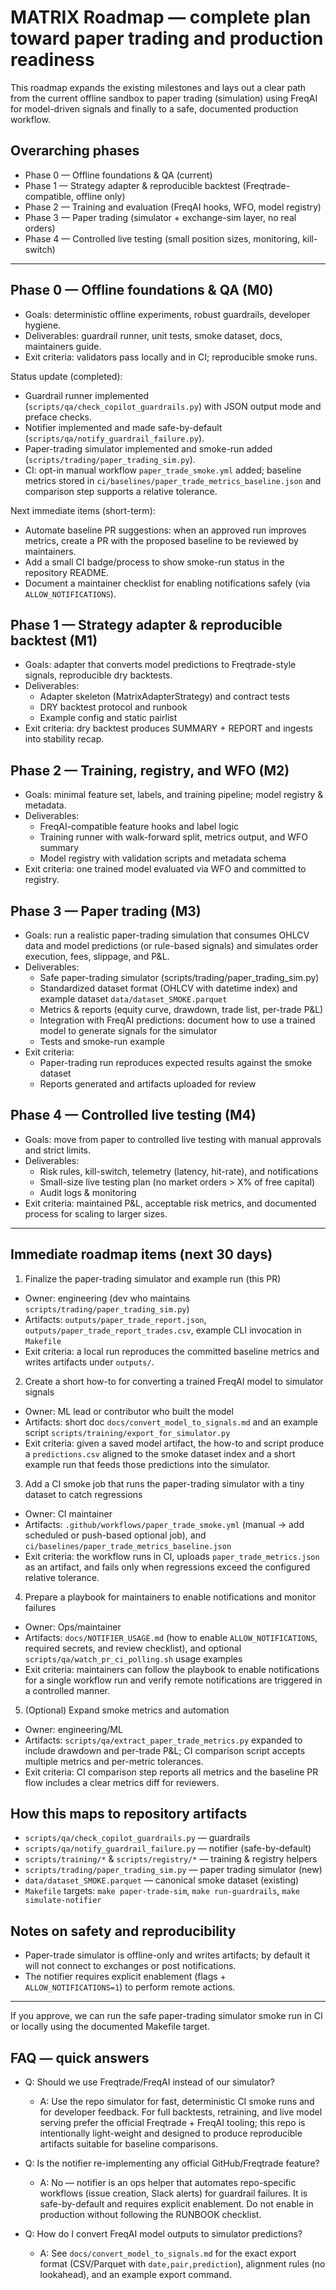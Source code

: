 # MATRIX Roadmap — complete plan toward paper trading and production readiness

This roadmap expands the existing milestones and lays out a clear path from the current offline sandbox to paper trading (simulation) using FreqAI for model-driven signals and finally to a safe, documented production workflow.

## Overarching phases
- Phase 0 — Offline foundations & QA (current)
- Phase 1 — Strategy adapter & reproducible backtest (Freqtrade-compatible, offline only)
- Phase 2 — Training and evaluation (FreqAI hooks, WFO, model registry)
- Phase 3 — Paper trading (simulator + exchange-sim layer, no real orders)
- Phase 4 — Controlled live testing (small position sizes, monitoring, kill-switch)

---

## Phase 0 — Offline foundations & QA (M0)
- Goals: deterministic offline experiments, robust guardrails, developer hygiene.
- Deliverables: guardrail runner, unit tests, smoke dataset, docs, maintainers guide.
- Exit criteria: validators pass locally and in CI; reproducible smoke runs.

Status update (completed):
- Guardrail runner implemented (`scripts/qa/check_copilot_guardrails.py`) with JSON output mode and preface checks.
- Notifier implemented and made safe-by-default (`scripts/qa/notify_guardrail_failure.py`).
- Paper-trading simulator implemented and smoke-run added (`scripts/trading/paper_trading_sim.py`).
- CI: opt-in manual workflow `paper_trade_smoke.yml` added; baseline metrics stored in `ci/baselines/paper_trade_metrics_baseline.json` and comparison step supports a relative tolerance.

Next immediate items (short-term):
- Automate baseline PR suggestions: when an approved run improves metrics, create a PR with the proposed baseline to be reviewed by maintainers.
- Add a small CI badge/process to show smoke-run status in the repository README.
- Document a maintainer checklist for enabling notifications safely (via `ALLOW_NOTIFICATIONS`).

## Phase 1 — Strategy adapter & reproducible backtest (M1)
- Goals: adapter that converts model predictions to Freqtrade-style signals, reproducible dry backtests.
- Deliverables:
  - Adapter skeleton (MatrixAdapterStrategy) and contract tests
  - DRY backtest protocol and runbook
  - Example config and static pairlist
- Exit criteria: dry backtest produces SUMMARY + REPORT and ingests into stability recap.

## Phase 2 — Training, registry, and WFO (M2)
- Goals: minimal feature set, labels, and training pipeline; model registry & metadata.
- Deliverables:
  - FreqAI-compatible feature hooks and label logic
  - Training runner with walk-forward split, metrics output, and WFO summary
  - Model registry with validation scripts and metadata schema
- Exit criteria: one trained model evaluated via WFO and committed to registry.

## Phase 3 — Paper trading (M3)
- Goals: run a realistic paper-trading simulation that consumes OHLCV data and model predictions (or rule-based signals) and simulates order execution, fees, slippage, and P&L.
- Deliverables:
  - Safe paper-trading simulator (scripts/trading/paper_trading_sim.py)
  - Standardized dataset format (OHLCV with datetime index) and example dataset `data/dataset_SMOKE.parquet`
  - Metrics & reports (equity curve, drawdown, trade list, per-trade P&L)
  - Integration with FreqAI predictions: document how to use a trained model to generate signals for the simulator
  - Tests and smoke-run example
- Exit criteria:
  - Paper-trading run reproduces expected results against the smoke dataset
  - Reports generated and artifacts uploaded for review

## Phase 4 — Controlled live testing (M4)
- Goals: move from paper to controlled live testing with manual approvals and strict limits.
- Deliverables:
  - Risk rules, kill-switch, telemetry (latency, hit-rate), and notifications
  - Small-size live testing plan (no market orders > X% of free capital)
  - Audit logs & monitoring
- Exit criteria: maintained P&L, acceptable risk metrics, and documented process for scaling to larger sizes.

---

## Immediate roadmap items (next 30 days)
1. Finalize the paper-trading simulator and example run (this PR)
  - Owner: engineering (dev who maintains `scripts/trading/paper_trading_sim.py`)
  - Artifacts: `outputs/paper_trade_report.json`, `outputs/paper_trade_report_trades.csv`, example CLI invocation in `Makefile`
  - Exit criteria: a local run reproduces the committed baseline metrics and writes artifacts under `outputs/`.

2. Create a short how-to for converting a trained FreqAI model to simulator signals
  - Owner: ML lead or contributor who built the model
  - Artifacts: short doc `docs/convert_model_to_signals.md` and an example script `scripts/training/export_for_simulator.py`
  - Exit criteria: given a saved model artifact, the how-to and script produce a `predictions.csv` aligned to the smoke dataset index and a short example run that feeds those predictions into the simulator.

3. Add a CI smoke job that runs the paper-trading simulator with a tiny dataset to catch regressions
  - Owner: CI maintainer
  - Artifacts: `.github/workflows/paper_trade_smoke.yml` (manual -> add scheduled or push-based optional job), and `ci/baselines/paper_trade_metrics_baseline.json`
  - Exit criteria: the workflow runs in CI, uploads `paper_trade_metrics.json` as an artifact, and fails only when regressions exceed the configured relative tolerance.

4. Prepare a playbook for maintainers to enable notifications and monitor failures
  - Owner: Ops/maintainer
  - Artifacts: `docs/NOTIFIER_USAGE.md` (how to enable `ALLOW_NOTIFICATIONS`, required secrets, and review checklist), and optional `scripts/qa/watch_pr_ci_polling.sh` usage examples
  - Exit criteria: maintainers can follow the playbook to enable notifications for a single workflow run and verify remote notifications are triggered in a controlled manner.

5. (Optional) Expand smoke metrics and automation
  - Owner: engineering/ML
  - Artifacts: `scripts/qa/extract_paper_trade_metrics.py` expanded to include drawdown and per-trade P&L; CI comparison script accepts multiple metrics and per-metric tolerances.
  - Exit criteria: CI comparison step reports all metrics and the baseline PR flow includes a clear metrics diff for reviewers.

## How this maps to repository artifacts
- `scripts/qa/check_copilot_guardrails.py` — guardrails
- `scripts/qa/notify_guardrail_failure.py` — notifier (safe-by-default)
- `scripts/training/*` & `scripts/registry/*` — training & registry helpers
- `scripts/trading/paper_trading_sim.py` — paper trading simulator (new)
- `data/dataset_SMOKE.parquet` — canonical smoke dataset (existing)
- `Makefile` targets: `make paper-trade-sim`, `make run-guardrails`, `make simulate-notifier`

## Notes on safety and reproducibility
- Paper-trade simulator is offline-only and writes artifacts; by default it will not connect to exchanges or post notifications.
- The notifier requires explicit enablement (flags + `ALLOW_NOTIFICATIONS=1`) to perform remote actions.

---

If you approve, we can run the safe paper-trading simulator smoke run in CI or locally using the documented Makefile target.

## FAQ — quick answers

- Q: Should we use Freqtrade/FreqAI instead of our simulator?
  - A: Use the repo simulator for fast, deterministic CI smoke runs and for developer feedback. For full backtests, retraining, and live model serving prefer the official Freqtrade + FreqAI tooling; this repo is intentionally light-weight and designed to produce reproducible artifacts suitable for baseline comparisons.

- Q: Is the notifier re-implementing any official GitHub/Freqtrade feature?
  - A: No — notifier is an ops helper that automates repo-specific workflows (issue creation, Slack alerts) for guardrail failures. It is safe-by-default and requires explicit enablement. Do not enable in production without following the RUNBOOK checklist.

- Q: How do I convert FreqAI model outputs to simulator predictions?
  - A: See `docs/convert_model_to_signals.md` for the exact export format (CSV/Parquet with `date,pair,prediction`), alignment rules (no lookahead), and an example export command.


```
